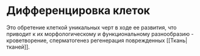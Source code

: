 # Дифференцировка клеток
Это обретение клеткой уникальных черт в ходе ее развития, что приводит к их морфологическому и функциональному разнообразию - кроветворение, сперматогенез регенерация поврежденных [[Ткань|тканей]].